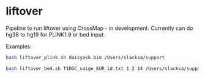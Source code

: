# liftover
Pipeline to run liftover using CrossMap - in development. Currently can do hg38 to hg19 for PLINK1.9 or bed input.

Examples:

``` bash
bash liftover_plink.sh daisyask.bim /Users/slacksa/support
```

``` bash
bash liftover_bed.sh T1DGC_saige_EUR_id.txt 1 2 14 /Users/slacksa/support
```